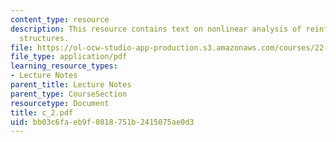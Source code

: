 ```yaml
---
content_type: resource
description: This resource contains text on nonlinear analysis of reinforced concentrate
  structures.
file: https://ol-ocw-studio-app-production.s3.amazonaws.com/courses/22-314j-structural-mechanics-in-nuclear-power-technology-fall-2006/bb03c6faeb9f0818751b2415075ae0d3_c_2.pdf
file_type: application/pdf
learning_resource_types:
- Lecture Notes
parent_title: Lecture Notes
parent_type: CourseSection
resourcetype: Document
title: c_2.pdf
uid: bb03c6fa-eb9f-0818-751b-2415075ae0d3
---
```

